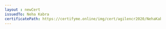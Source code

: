 ```yaml
--- 
layout : newCert 
issuedTo: Neha Kabra 
certificatePath: https://certifyme.online/img/cert/agilencr2020/NehaKabra_486da.png
--- 
```

